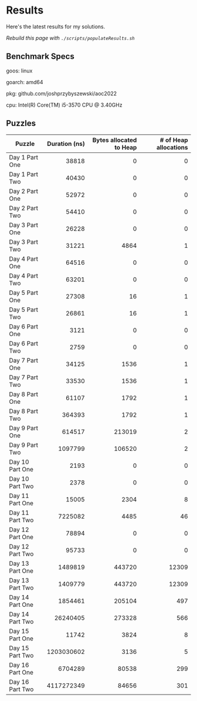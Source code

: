 # Results

Here's the latest results for my solutions.

_Rebuild this page with `./scripts/populateResults.sh`_

## Benchmark Specs

goos: linux

goarch: amd64

pkg: github.com/joshprzybyszewski/aoc2022

cpu: Intel(R) Core(TM) i5-3570 CPU @ 3.40GHz


## Puzzles

|Puzzle|Duration (ns)|Bytes allocated to Heap|# of Heap allocations|
|-|-:|-:|-:|
|Day 1 Part One|38818|0|0|
|Day 1 Part Two|40430|0|0|
|Day 2 Part One|52972|0|0|
|Day 2 Part Two|54410|0|0|
|Day 3 Part One|26228|0|0|
|Day 3 Part Two|31221|4864|1|
|Day 4 Part One|64516|0|0|
|Day 4 Part Two|63201|0|0|
|Day 5 Part One|27308|16|1|
|Day 5 Part Two|26861|16|1|
|Day 6 Part One|3121|0|0|
|Day 6 Part Two|2759|0|0|
|Day 7 Part One|34125|1536|1|
|Day 7 Part Two|33530|1536|1|
|Day 8 Part One|61107|1792|1|
|Day 8 Part Two|364393|1792|1|
|Day 9 Part One|614517|213019|2|
|Day 9 Part Two|1097799|106520|2|
|Day 10 Part One|2193|0|0|
|Day 10 Part Two|2378|0|0|
|Day 11 Part One|15005|2304|8|
|Day 11 Part Two|7225082|4485|46|
|Day 12 Part One|78894|0|0|
|Day 12 Part Two|95733|0|0|
|Day 13 Part One|1489819|443720|12309|
|Day 13 Part Two|1409779|443720|12309|
|Day 14 Part One|1854461|205104|497|
|Day 14 Part Two|26240405|273328|566|
|Day 15 Part One|11742|3824|8|
|Day 15 Part Two|1203030602|3136|5|
|Day 16 Part One|6704289|80538|299|
|Day 16 Part Two|4117272349|84656|301|
